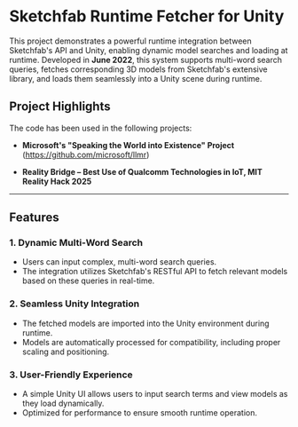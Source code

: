 # Sketchfab Runtime Fetcher for Unity

This project demonstrates a powerful runtime integration between Sketchfab's API and Unity, enabling dynamic model searches and loading at runtime. Developed in **June 2022**, this system supports multi-word search queries, fetches corresponding 3D models from Sketchfab's extensive library, and loads them seamlessly into a Unity scene during runtime.

## Project Highlights

The code has been used in the following projects:

- **Microsoft's "Speaking the World into Existence" Project**  (https://github.com/microsoft/llmr)
  
- **Reality Bridge – Best Use of Qualcomm Technologies in IoT, MIT Reality Hack 2025** 


---

## Features

### 1. Dynamic Multi-Word Search
- Users can input complex, multi-word search queries.
- The integration utilizes Sketchfab's RESTful API to fetch relevant models based on these queries in real-time.

### 2. Seamless Unity Integration
- The fetched models are imported into the Unity environment during runtime.
- Models are automatically processed for compatibility, including proper scaling and positioning.

### 3. User-Friendly Experience
- A simple Unity UI allows users to input search terms and view models as they load dynamically.
- Optimized for performance to ensure smooth runtime operation.


